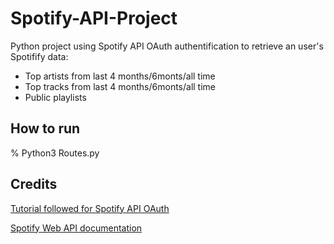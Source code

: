 # Spotify-API-Project
Python project using Spotify API OAuth authentification to retrieve an user's Spotifify data:
* Top artists from last 4 months/6monts/all time
* Top tracks from last 4 months/6monts/all time
* Public playlists

## How to run 
% Python3 Routes.py

## Credits 
[Tutorial followed for Spotify API OAuth](https://www.youtube.com/watch?v=olY_2MW4Eik&ab_channel=ImdadCodes) 


[Spotify Web API documentation](https://developer.spotify.com/documentation/web-api)
